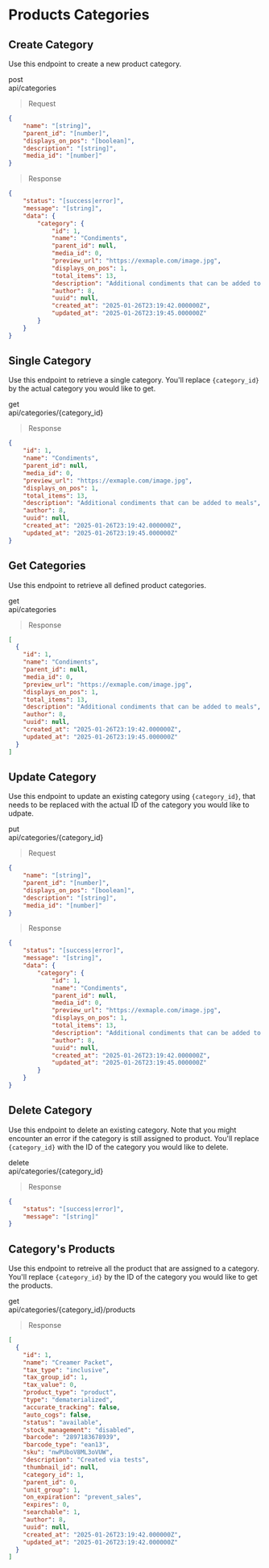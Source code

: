 # Products Categories

## Create Category

Use this endpoint to create a new product category.

<div class="endpoint">
    <div>
        <div class="method post">post</div>
        <div class="path">api/categories</div>
    </div>
</div>

> Request

```json
{
    "name": "[string]",
    "parent_id": "[number]",
    "displays_on_pos": "[boolean]",
    "description": "[string]",
    "media_id": "[number]"
}
```

> Response

```json
{
    "status": "[success|error]",
    "message": "[string]",
    "data": {
        "category": {
            "id": 1,
            "name": "Condiments",
            "parent_id": null,
            "media_id": 0,
            "preview_url": "https://exmaple.com/image.jpg",
            "displays_on_pos": 1,
            "total_items": 13,
            "description": "Additional condiments that can be added to meals",
            "author": 8,
            "uuid": null,
            "created_at": "2025-01-26T23:19:42.000000Z",
            "updated_at": "2025-01-26T23:19:45.000000Z"
        }
    }
}
```

## Single Category

Use this endpoint to retrieve a single category. You'll replace `{category_id}` by the actual category you would like to get.

<div class="endpoint">
    <div>
        <div class="method get">get</div>
        <div class="path">api/categories/{category_id}</div>
    </div>
</div>

> Response

```json
{
    "id": 1,
    "name": "Condiments",
    "parent_id": null,
    "media_id": 0,
    "preview_url": "https://exmaple.com/image.jpg",
    "displays_on_pos": 1,
    "total_items": 13,
    "description": "Additional condiments that can be added to meals",
    "author": 8,
    "uuid": null,
    "created_at": "2025-01-26T23:19:42.000000Z",
    "updated_at": "2025-01-26T23:19:45.000000Z"
}
```

## Get Categories

Use this endpoint to retrieve all defined product categories.

<div class="endpoint">
    <div>
        <div class="method get">get</div>
        <div class="path">api/categories</div>
    </div>
</div>

> Response

```json
[
  {
    "id": 1,
    "name": "Condiments",
    "parent_id": null,
    "media_id": 0,
    "preview_url": "https://exmaple.com/image.jpg",
    "displays_on_pos": 1,
    "total_items": 13,
    "description": "Additional condiments that can be added to meals",
    "author": 8,
    "uuid": null,
    "created_at": "2025-01-26T23:19:42.000000Z",
    "updated_at": "2025-01-26T23:19:45.000000Z"
  }
]
```

## Update Category

Use this endpoint to update an existing category using `{category_id}`, that needs to be replaced with the actual ID of the category you would like to udpate.

<div class="endpoint">
    <div>
        <div class="method put">put</div>
        <div class="path">api/categories/{category_id}</div>
    </div>
</div>

> Request

```json
{
    "name": "[string]",
    "parent_id": "[number]",
    "displays_on_pos": "[boolean]",
    "description": "[string]",
    "media_id": "[number]"
}
```

> Response

```json
{
    "status": "[success|error]",
    "message": "[string]",
    "data": {
        "category": {
            "id": 1,
            "name": "Condiments",
            "parent_id": null,
            "media_id": 0,
            "preview_url": "https://exmaple.com/image.jpg",
            "displays_on_pos": 1,
            "total_items": 13,
            "description": "Additional condiments that can be added to meals",
            "author": 8,
            "uuid": null,
            "created_at": "2025-01-26T23:19:42.000000Z",
            "updated_at": "2025-01-26T23:19:45.000000Z"
        }
    }
}
```

## Delete Category

Use this endpoint to delete an existing category. Note that you might encounter an error if the category is still assigned to product. You'll replace `{category_id}` with the ID of the category you would like to delete.

<div class="endpoint">
    <div>
        <div class="method delete">delete</div>
        <div class="path">api/categories/{category_id}</div>
    </div>
</div>

> Response

```json
{
    "status": "[success|error]",
    "message": "[string]"
}
```

## Category's Products

Use this endpoint to retreive all the product that are assigned to a category. You'll replace `{category_id}` by the ID of the category you would like to get the products.

<div class="endpoint">
    <div>
        <div class="method get">get</div>
        <div class="path">api/categories/{category_id}/products</div>
    </div>
</div>

> Response

```json
[
  {
    "id": 1,
    "name": "Creamer Packet",
    "tax_type": "inclusive",
    "tax_group_id": 1,
    "tax_value": 0,
    "product_type": "product",
    "type": "dematerialized",
    "accurate_tracking": false,
    "auto_cogs": false,
    "status": "available",
    "stock_management": "disabled",
    "barcode": "2897183678939",
    "barcode_type": "ean13",
    "sku": "nwPUboV8ML3oVUW",
    "description": "Created via tests",
    "thumbnail_id": null,
    "category_id": 1,
    "parent_id": 0,
    "unit_group": 1,
    "on_expiration": "prevent_sales",
    "expires": 0,
    "searchable": 1,
    "author": 8,
    "uuid": null,
    "created_at": "2025-01-26T23:19:42.000000Z",
    "updated_at": "2025-01-26T23:19:42.000000Z"
  }
]
```